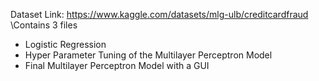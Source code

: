 Dataset Link: https://www.kaggle.com/datasets/mlg-ulb/creditcardfraud
\Contains 3 files
* Logistic Regression
* Hyper Parameter Tuning of the Multilayer Perceptron Model
* Final  Multilayer Perceptron Model with a GUI
